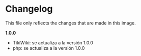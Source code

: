 # Changelog

This file only reflects the changes that are made in this image.

**1.0.0**
-   TikiWiki: se actualiza a la versión 1.0.0
-   php: se actualiza a la versión 1.0.0
